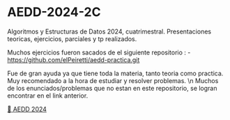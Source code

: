 # AEDD-2024-2C
Algoritmos y Estructuras de Datos 2024, cuatrimestral. Presentaciones teoricas, ejercicios, parciales y tp realizados.

Muchos ejercicios fueron sacados de el siguiente repositorio :
            - https://github.com/elPeiretti/aedd-practica.git

Fue de gran ayuda ya que tiene toda la materia, tanto teoria como practica. Muy recomendado a la hora de estudiar y resolver problemas.
\n
Muchos de los enunciados/problemas que no estan en este repositorio, se logran encontrar en el link anterior. 

[📂 AEDD 2024](./Ejercicios/)

